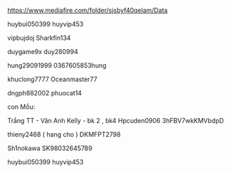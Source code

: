 https://www.mediafire.com/folder/sjsbyf40qelam/Data

huybui050399 
huyvip453

vipbujdoj
Sharkfin134

duygame9x
duy280994

hung29091999
0367605853hung

khuclong7777
Oceanmaster77

dngph882002
phuocat14


con Mổu:

Trắng TT - Vân Anh Kelly - bk 2 , bk4
Hpcuden0906
3hFBV7wkKMVbdpD

thieny2468 ( hang cho )
DKMFPT2798

Sh1nokawa
SK98032645789

huybui050399
huyvip453
